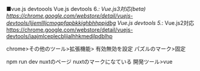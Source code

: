 ■vue.js devtoools
Vue.js devtools 6.*: Vue.js3対応(beta) https://chrome.google.com/webstore/detail/vuejs-devtools/ljjemllljcmogpfapbkkighbhhppjdbg
Vue.js devtools 5.*: Vue.js2対応 https://chrome.google.com/webstore/detail/vuejs-devtools/iaajmlceplecbljialhhkmedjlpdblhp

chrome>その他のツール>拡張機能> 有効無効を設定
パズルのマーク>固定


npm run dev
nuxtのページ
nuxtのマークになている
開発ツール>vue